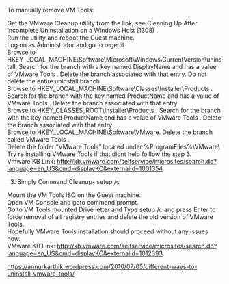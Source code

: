 To manually remove VM Tools:

Get the VMware Cleanup utility from the link, see Cleaning Up After Incomplete Uninstallation on a Windows Host (1308) .  
Run the utility and reboot the Guest machine.  
Log on as Administrator and go to regedit.  
Browse to HKEY_LOCAL_MACHINE\Software\Microsoft\Windows\CurrentVersion\uninstall. Search for the branch with a key named DisplayName and has a value of VMware Tools . Delete the branch associated with that entry. Do not delete the entire uninstall branch.  
Browse to HKEY_LOCAL_MACHINE\Software\Classes\Installer\Products . Search for the branch with the key named ProductName and has a value of VMware Tools . Delete the branch associated with that entry.  
Browse to HKEY_CLASSES_ROOT\Installer\Products . Search for the branch with the key named ProductName and has a value of VMware Tools . Delete the branch associated with that entry.  
Browse to HKEY_LOCAL_MACHINE\Software\VMware. Delete the branch called VMware Tools .  
Delete the folder “VMware Tools” located under %ProgramFiles%\VMware\  
Try re installing VMware Tools if that didnt help folllow the step 3.  
Vmware KB Link: http://kb.vmware.com/selfservice/microsites/search.do?language=en_US&cmd=displayKC&externalId=1001354  

3. Simply Command Cleanup- setup /c  

Mount the VM Tools ISO on the Guest machine.  
Open VM Console and goto command prompt.  
Go to VM Tools mounted Drive letter and Type setup /c and press Enter to force removal of all registry entries and delete the old version of VMware Tools.  
Hopefully VMware Tools installation should proceed without any issues now.  
VMware KB Link: http://kb.vmware.com/selfservice/microsites/search.do?language=en_US&cmd=displayKC&externalId=1012693  

https://annurkarthik.wordpress.com/2010/07/05/different-ways-to-uninstall-vmware-tools/  
